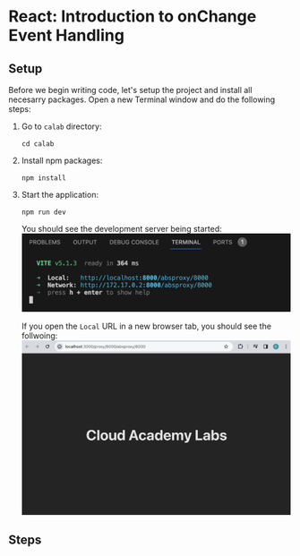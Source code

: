 # React: Introduction to onChange Event Handling

## Setup 
Before we begin writing code, let's setup the project and install all necesarry packages.
Open a new Terminal window and do the following steps:

1. Go to `calab` directory:
    ```
    cd calab
    ```
2. Install npm packages:
    ```
    npm install
    ```
3. Start the application:
    ```
    npm run dev
    ```
    You should see the development server being started:
    [![Started](resources/started.png)]() 

    If you open the `Local` URL in a new browser tab, you should see the follwoing:
    [![Initial](resources/initial_screen.png)]()    


## Steps 
